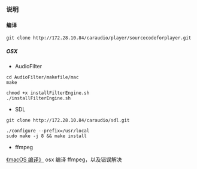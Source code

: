 ### 说明

#### 编译

```shell
git clone http://172.28.10.84/caraudio/player/sourcecodeforplayer.git
```

##### OSX

- AudioFilter

```shell
cd AudioFilter/makefile/mac
make

chmod +x installFilterEngine.sh
./installFilterEngine.sh
```

- SDL

```shell
git clone http://172.28.10.84/caraudio/sdl.git

./configure --prefix=/usr/local
sudo make -j 8 && make install

```

- ffmpeg

[《macOS 编译》](./ffmpeg/ffmpeg-6.1/macOS编译.md) osx 编译 ffmpeg，以及错误解决
